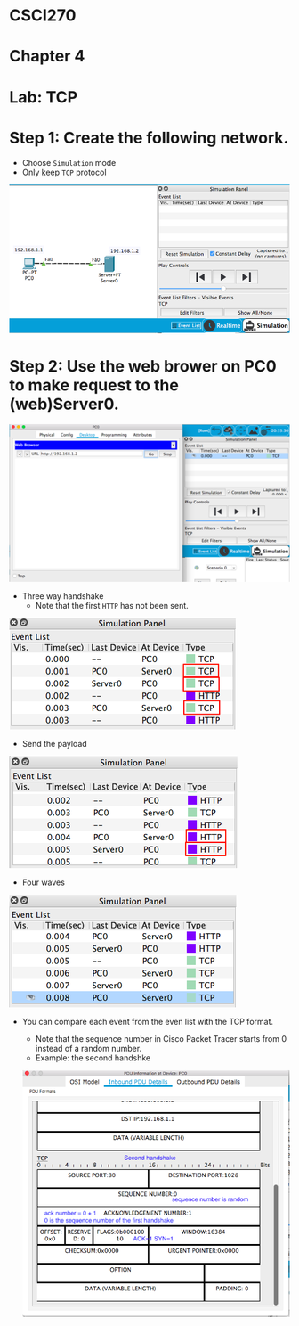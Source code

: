 # CSCI270
# Chapter 4
# Lab: TCP

# Step 1: Create the following network.
+ Choose `Simulation` mode
+ Only keep `TCP` protocol

![tcp1](../Resources/TCP1.png)

# Step 2: Use the web brower on PC0 to make request to the (web)Server0.

![tcp2](../Resources/TCP2.png)

+ Three way handshake
  - Note that the first `HTTP` has not been sent.
  
![tcp3](../Resources/TCP3.png)

+ Send the payload

![tcp4](../Resources/TCP4.png)

+ Four waves

![tcp5](../Resources/TCP5.png)

+ You can compare each event from the even list with the TCP format. 
  - Note that the sequence number in Cisco Packet Tracer starts from 0 instead of a random number.
  - Example: the second handshke
  
  ![tcp8](../Resources/TCP6.png)

